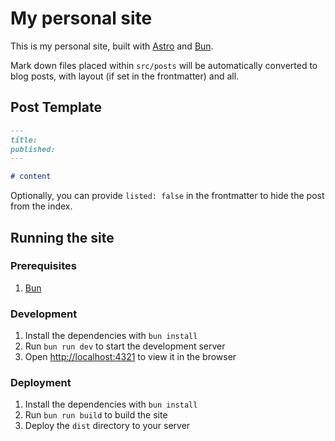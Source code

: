 # My personal site

This is my personal site, built with [Astro](https://astro.build) and [Bun](https://bun.sh).

Mark down files placed within `src/posts` will be automatically converted to blog posts, with layout (if set in the frontmatter) and all.

## Post Template

```markdown
---
title:
published:
---

# content
```

Optionally, you can provide `listed: false` in the frontmatter to hide the post from the index.

## Running the site

### Prerequisites

1. [Bun](https://bun.sh)

### Development

1. Install the dependencies with `bun install`
2. Run `bun run dev` to start the development server
3. Open [http://localhost:4321](http://localhost:4321) to view it in the browser

### Deployment

1. Install the dependencies with `bun install`
2. Run `bun run build` to build the site
3. Deploy the `dist` directory to your server
